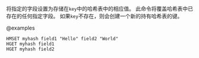 将指定的字段设置为存储在`key`中的哈希表中的相应值。
此命令将覆盖哈希表中已存在的任何指定字段。
如果`key`不存在，则会创建一个新的持有哈希表的键。

@examples

```cli
HMSET myhash field1 "Hello" field2 "World"
HGET myhash field1
HGET myhash field2
```
